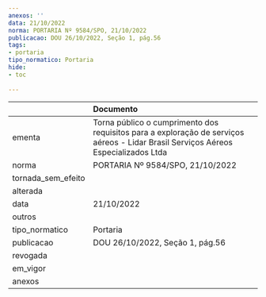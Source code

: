 ```yaml
---
anexos: ''
data: 21/10/2022
norma: PORTARIA Nº 9584/SPO, 21/10/2022
publicacao: DOU 26/10/2022, Seção 1, pág.56
tags:
- portaria
tipo_normatico: Portaria
hide: 
- toc 
 
---
```


|                    | Documento                                                                                                                          |
|:-------------------|:-----------------------------------------------------------------------------------------------------------------------------------|
| ementa             | Torna público o cumprimento dos requisitos para a exploração de serviços aéreos - Lidar Brasil Serviços Aéreos Especializados Ltda |
| norma              | PORTARIA Nº 9584/SPO, 21/10/2022                                                                                                   |
| tornada_sem_efeito |                                                                                                                                    |
| alterada           |                                                                                                                                    |
| data               | 21/10/2022                                                                                                                         |
| outros             |                                                                                                                                    |
| tipo_normatico     | Portaria                                                                                                                           |
| publicacao         | DOU 26/10/2022, Seção 1, pág.56                                                                                                    |
| revogada           |                                                                                                                                    |
| em_vigor           |                                                                                                                                    |
| anexos             |                                                                                                                                    |
